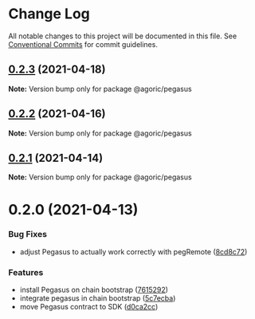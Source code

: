 # Change Log

All notable changes to this project will be documented in this file.
See [Conventional Commits](https://conventionalcommits.org) for commit guidelines.

## [0.2.3](https://github.com/Agoric/agoric-sdk/compare/@agoric/pegasus@0.2.2...@agoric/pegasus@0.2.3) (2021-04-18)

**Note:** Version bump only for package @agoric/pegasus





## [0.2.2](https://github.com/Agoric/agoric-sdk/compare/@agoric/pegasus@0.2.1...@agoric/pegasus@0.2.2) (2021-04-16)

**Note:** Version bump only for package @agoric/pegasus





## [0.2.1](https://github.com/Agoric/agoric-sdk/compare/@agoric/pegasus@0.2.0...@agoric/pegasus@0.2.1) (2021-04-14)

**Note:** Version bump only for package @agoric/pegasus





# 0.2.0 (2021-04-13)


### Bug Fixes

* adjust Pegasus to actually work correctly with pegRemote ([8cd8c72](https://github.com/Agoric/agoric-sdk/commit/8cd8c72bc5fa207471ac2fdd9ac750dbdda7c39f))


### Features

* install Pegasus on chain bootstrap ([7615292](https://github.com/Agoric/agoric-sdk/commit/76152926942f9c0610ab3d08a45c464856779643))
* integrate pegasus in chain bootstrap ([5c7ecba](https://github.com/Agoric/agoric-sdk/commit/5c7ecba05d0e6ec7ef9fe127ee89e0c79d3e6511))
* move Pegasus contract to SDK ([d0ca2cc](https://github.com/Agoric/agoric-sdk/commit/d0ca2cc155953c63eef5f56f236fa9280984730a))
